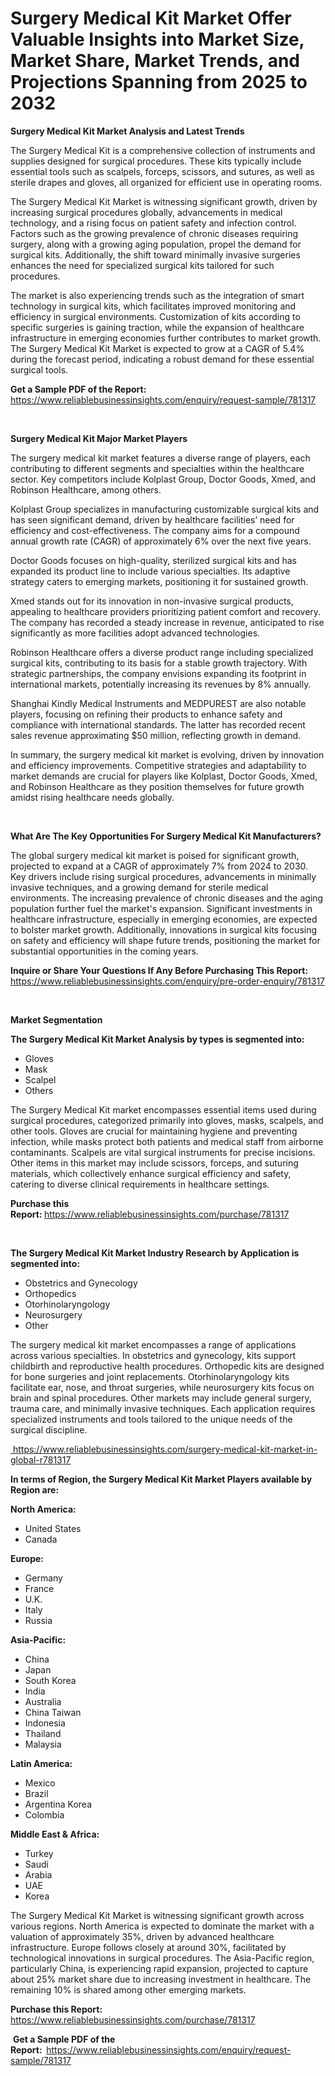 <p><h1>Surgery Medical Kit Market Offer Valuable Insights into Market Size, Market Share, Market Trends, and Projections Spanning from 2025 to 2032</h1></p><p><strong>Surgery Medical Kit Market Analysis and Latest Trends</strong></p>
<p><p>The Surgery Medical Kit is a comprehensive collection of instruments and supplies designed for surgical procedures. These kits typically include essential tools such as scalpels, forceps, scissors, and sutures, as well as sterile drapes and gloves, all organized for efficient use in operating rooms. </p><p>The Surgery Medical Kit Market is witnessing significant growth, driven by increasing surgical procedures globally, advancements in medical technology, and a rising focus on patient safety and infection control. Factors such as the growing prevalence of chronic diseases requiring surgery, along with a growing aging population, propel the demand for surgical kits. Additionally, the shift toward minimally invasive surgeries enhances the need for specialized surgical kits tailored for such procedures. </p><p>The market is also experiencing trends such as the integration of smart technology in surgical kits, which facilitates improved monitoring and efficiency in surgical environments. Customization of kits according to specific surgeries is gaining traction, while the expansion of healthcare infrastructure in emerging economies further contributes to market growth. The Surgery Medical Kit Market is expected to grow at a CAGR of 5.4% during the forecast period, indicating a robust demand for these essential surgical tools.</p></p>
<p><strong>Get a Sample PDF of the Report:&nbsp;</strong> <a href="https://www.reliablebusinessinsights.com/enquiry/request-sample/781317?utm_campaign=3733&utm_medium=2&utm_source=Github&utm_content=ia&utm_term=19042025&utm_id=surgery-medical-kit">https://www.reliablebusinessinsights.com/enquiry/request-sample/781317</a></p>
<p>&nbsp;</p>
<p><strong>Surgery Medical Kit Major Market Players</strong></p>
<p><p>The surgery medical kit market features a diverse range of players, each contributing to different segments and specialties within the healthcare sector. Key competitors include Kolplast Group, Doctor Goods, Xmed, and Robinson Healthcare, among others. </p><p>Kolplast Group specializes in manufacturing customizable surgical kits and has seen significant demand, driven by healthcare facilities’ need for efficiency and cost-effectiveness. The company aims for a compound annual growth rate (CAGR) of approximately 6% over the next five years.</p><p>Doctor Goods focuses on high-quality, sterilized surgical kits and has expanded its product line to include various specialties. Its adaptive strategy caters to emerging markets, positioning it for sustained growth.</p><p>Xmed stands out for its innovation in non-invasive surgical products, appealing to healthcare providers prioritizing patient comfort and recovery. The company has recorded a steady increase in revenue, anticipated to rise significantly as more facilities adopt advanced technologies.</p><p>Robinson Healthcare offers a diverse product range including specialized surgical kits, contributing to its basis for a stable growth trajectory. With strategic partnerships, the company envisions expanding its footprint in international markets, potentially increasing its revenues by 8% annually.</p><p>Shanghai Kindly Medical Instruments and MEDPUREST are also notable players, focusing on refining their products to enhance safety and compliance with international standards. The latter has recorded recent sales revenue approximating $50 million, reflecting growth in demand.</p><p>In summary, the surgery medical kit market is evolving, driven by innovation and efficiency improvements. Competitive strategies and adaptability to market demands are crucial for players like Kolplast, Doctor Goods, Xmed, and Robinson Healthcare as they position themselves for future growth amidst rising healthcare needs globally.</p></p>
<p>&nbsp;</p>
<p><strong>What Are The Key Opportunities For Surgery Medical Kit Manufacturers?</strong></p>
<p><p>The global surgery medical kit market is poised for significant growth, projected to expand at a CAGR of approximately 7% from 2024 to 2030. Key drivers include rising surgical procedures, advancements in minimally invasive techniques, and a growing demand for sterile medical environments. The increasing prevalence of chronic diseases and the aging population further fuel the market's expansion. Significant investments in healthcare infrastructure, especially in emerging economies, are expected to bolster market growth. Additionally, innovations in surgical kits focusing on safety and efficiency will shape future trends, positioning the market for substantial opportunities in the coming years.</p></p>
<p><strong>Inquire or Share Your Questions If Any Before Purchasing This Report:</strong> <a href="https://www.reliablebusinessinsights.com/enquiry/pre-order-enquiry/781317?utm_campaign=3733&utm_medium=2&utm_source=Github&utm_content=ia&utm_term=19042025&utm_id=surgery-medical-kit">https://www.reliablebusinessinsights.com/enquiry/pre-order-enquiry/781317</a></p>
<p>&nbsp;</p>
<p><strong>Market Segmentation</strong></p>
<p><strong>The Surgery Medical Kit Market Analysis by types is segmented into:</strong></p>
<p><ul><li>Gloves</li><li>Mask</li><li>Scalpel</li><li>Others</li></ul></p>
<p><p>The Surgery Medical Kit market encompasses essential items used during surgical procedures, categorized primarily into gloves, masks, scalpels, and other tools. Gloves are crucial for maintaining hygiene and preventing infection, while masks protect both patients and medical staff from airborne contaminants. Scalpels are vital surgical instruments for precise incisions. Other items in this market may include scissors, forceps, and suturing materials, which collectively enhance surgical efficiency and safety, catering to diverse clinical requirements in healthcare settings.</p></p>
<p><strong>Purchase this Report:&nbsp;</strong><a href="https://www.reliablebusinessinsights.com/purchase/781317?utm_campaign=3733&utm_medium=2&utm_source=Github&utm_content=ia&utm_term=19042025&utm_id=surgery-medical-kit">https://www.reliablebusinessinsights.com/purchase/781317</a></p>
<p>&nbsp;</p>
<p><strong>The Surgery Medical Kit Market Industry Research by Application is segmented into:</strong></p>
<p><ul><li>Obstetrics and Gynecology</li><li>Orthopedics</li><li>Otorhinolaryngology</li><li>Neurosurgery</li><li>Other</li></ul></p>
<p><p>The surgery medical kit market encompasses a range of applications across various specialties. In obstetrics and gynecology, kits support childbirth and reproductive health procedures. Orthopedic kits are designed for bone surgeries and joint replacements. Otorhinolaryngology kits facilitate ear, nose, and throat surgeries, while neurosurgery kits focus on brain and spinal procedures. Other markets may include general surgery, trauma care, and minimally invasive techniques. Each application requires specialized instruments and tools tailored to the unique needs of the surgical discipline.</p></p>
<p><a href="https://www.reliablebusinessinsights.com/surgery-medical-kit-market-in-global-r781317?utm_campaign=3733&utm_medium=2&utm_source=Github&utm_content=ia&utm_term=19042025&utm_id=surgery-medical-kit">&nbsp;https://www.reliablebusinessinsights.com/surgery-medical-kit-market-in-global-r781317</a></p>
<p><strong>In terms of Region, the Surgery Medical Kit Market Players available by Region are:</strong></p>
<p>
    <p> <strong> North America: </strong>
        <ul>
            <li>United States</li>
            <li>Canada</li>
        </ul>
        </p> 
    <p> <strong> Europe: </strong>
        <ul>
            <li>Germany</li>
            <li>France</li>
            <li>U.K.</li>
            <li>Italy</li>
            <li>Russia</li>
        </ul>
        </p> 
    <p> <strong> Asia-Pacific: </strong>
        <ul>
            <li>China</li>
            <li>Japan</li>
            <li>South Korea</li>
            <li>India</li>
            <li>Australia</li>
            <li>China Taiwan</li>
            <li>Indonesia</li>
            <li>Thailand</li>
            <li>Malaysia</li>
        </ul>
        </p> 
    <p> <strong> Latin America: </strong>
        <ul>
            <li>Mexico</li>
            <li>Brazil</li>
            <li>Argentina Korea</li>
            <li>Colombia</li>
        </ul>
        </p> 
    <p> <strong> Middle East & Africa: </strong>
        <ul>
            <li>Turkey</li>
            <li>Saudi</li>
            <li>Arabia</li>
            <li>UAE</li>
            <li>Korea</li>
        </ul>
    </p>
    </p>
<p><p>The Surgery Medical Kit Market is witnessing significant growth across various regions. North America is expected to dominate the market with a valuation of approximately 35%, driven by advanced healthcare infrastructure. Europe follows closely at around 30%, facilitated by technological innovations in surgical procedures. The Asia-Pacific region, particularly China, is experiencing rapid expansion, projected to capture about 25% market share due to increasing investment in healthcare. The remaining 10% is shared among other emerging markets.</p></p>
<p><strong>Purchase this Report: </strong><a href="https://www.reliablebusinessinsights.com/purchase/781317?utm_campaign=3733&utm_medium=2&utm_source=Github&utm_content=ia&utm_term=19042025&utm_id=surgery-medical-kit">https://www.reliablebusinessinsights.com/purchase/781317</a></p>
<p>&nbsp;<strong>Get a Sample PDF of the Report:&nbsp;&nbsp;</strong><a href="https://www.reliablebusinessinsights.com/enquiry/request-sample/781317?utm_campaign=3733&utm_medium=2&utm_source=Github&utm_content=ia&utm_term=19042025&utm_id=surgery-medical-kit">https://www.reliablebusinessinsights.com/enquiry/request-sample/781317</a></p>
<p><strong></strong></p>
<p><p></p><p></p><p></p></p>